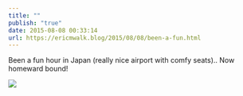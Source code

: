```yaml
---
title: ""
publish: "true"
date: 2015-08-08 00:33:14
url: https://ericmwalk.blog/2015/08/08/been-a-fun.html
---
```


Been a fun hour in Japan (really nice airport with comfy seats).. Now homeward bound!

![](https://ericmwalk.blog/uploads/2022/88274b5750.jpg)